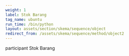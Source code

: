 ```yaml
---
weight: 1
label: Stok Barang
tag_name: ubuntu
run_time: /bin/python
layout: assets/section/skema/sequence/object
redirect_from: /assets/skema/sequence/method/object2
---
```

participant Stok Barang
